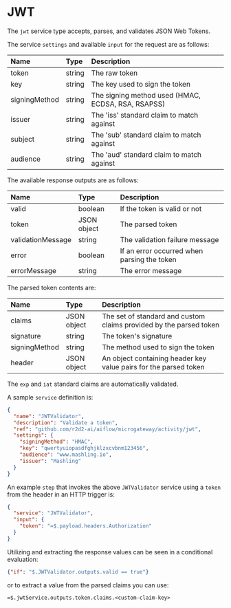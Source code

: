 # JWT

The `jwt` service type accepts, parses, and validates JSON Web Tokens.

The service `settings` and available `input` for the request are as follows:

| Name   |  Type   | Description   |
|:-----------|:--------|:--------------|
| token | string | The raw token |
| key | string | The key used to sign the token |
| signingMethod | string | The signing method used (HMAC, ECDSA, RSA, RSAPSS) |
| issuer | string | The 'iss' standard claim to match against |
| subject | string | The 'sub' standard claim to match against |
| audience | string | The 'aud' standard claim to match against |

The available response outputs are as follows:

| Name   |  Type   | Description   |
|:-----------|:--------|:--------------|
| valid | boolean | If the token is valid or not |
| token | JSON object | The parsed token |
| validationMessage | string | The validation failure message |
| error | boolean | If an error occurred when parsing the token |
| errorMessage | string | The error message |

The parsed token contents are:

| Name   |  Type   | Description   |
|:-----------|:--------|:--------------|
| claims | JSON object | The set of standard and custom claims provided by the parsed token |
| signature | string | The token's signature |
| signingMethod | string | The method used to sign the token |
| header | JSON object | An object containing header key value pairs for the parsed token  |

The `exp` and `iat` standard claims are automatically validated.

A sample `service` definition is:

```json
{
  "name": "JWTValidator",
  "description": "Validate a token",
  "ref": "github.com/r2d2-ai/aiflow/microgateway/activity/jwt",
  "settings": {
    "signingMethod": "HMAC",
    "key": "qwertyuiopasdfghjklzxcvbnm123456",
    "audience": "www.mashling.io",
    "issuer": "Mashling"
  }
}
```

An example `step` that invokes the above `JWTValidator` service using a `token` from the header in an HTTP trigger is:

```json
{
  "service": "JWTValidator",
  "input": {
    "token": "=$.payload.headers.Authorization"
  }
}
```

Utilizing and extracting the response values can be seen in a conditional evaluation:

```json
{"if": "$.JWTValidator.outputs.valid == true"}
```

or to extract a value from the parsed claims you can use:
```
=$.jwtService.outputs.token.claims.<custom-claim-key>
```
